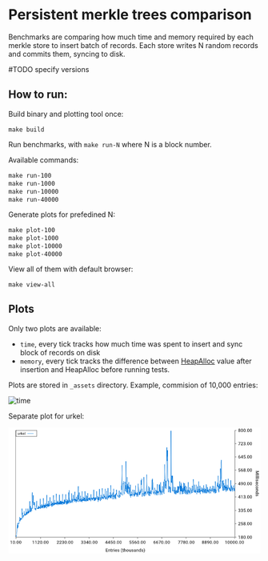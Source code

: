 Persistent merkle trees comparison
==================================

Benchmarks are comparing how much time and memory required by each merkle store to insert batch of records.
Each store writes N random records and commits them, syncing to disk.

#TODO specify versions

How to run:
---

Build binary and plotting tool once:

```
make build
```

Run benchmarks, with `make run-N` where N is a block number.

Available commands:

```
make run-100
make run-1000
make run-10000
make run-40000
```

Generate plots for prefedined N:

```
make plot-100
make plot-1000
make plot-10000
make plot-40000
```

View all of them with default browser:

```
make view-all
```

Plots
---

Only two plots are available:
- `time`, every tick tracks how much time was spent to insert and sync block of records on disk
- `memory`, every tick tracks the difference between [HeapAlloc](https://golang.org/src/runtime/mstats.go?s=5620:15036#L137) value after insertion and HeapAlloc before running tests.


Plots are stored in `_assets` directory. Example, commision of 10,000 entries:


![time](_assets/_assets/time-ipu-10000.png)

Separate plot for urkel:

![time](_assets/time-u-10000.png)
